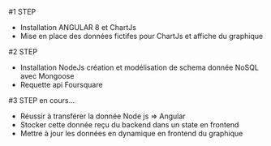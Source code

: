 #1 STEP 

 - Installation ANGULAR 8 et ChartJs 
 - Mise en place des données fictifes pour ChartJs et affiche du           graphique

 #2 STEP

 - Installation NodeJs création et modélisation de schema donnée NoSQL     avec Mongoose
 - Requette api Foursquare 

 #3 STEP en cours...

  - Réussir à transférer la donnée Node js => Angular 
  - Stocker cette donnée reçu du backend dans un state en frontend
  - Mettre à jour les données en dynamique en frontend du graphique